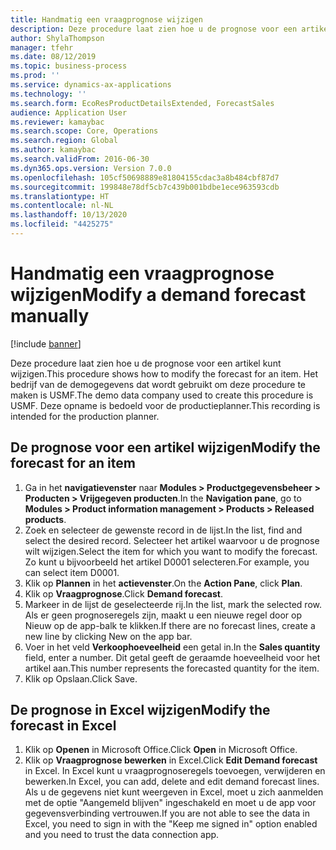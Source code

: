 ```yaml
---
title: Handmatig een vraagprognose wijzigen
description: Deze procedure laat zien hoe u de prognose voor een artikel kunt wijzigen.
author: ShylaThompson
manager: tfehr
ms.date: 08/12/2019
ms.topic: business-process
ms.prod: ''
ms.service: dynamics-ax-applications
ms.technology: ''
ms.search.form: EcoResProductDetailsExtended, ForecastSales
audience: Application User
ms.reviewer: kamaybac
ms.search.scope: Core, Operations
ms.search.region: Global
ms.author: kamaybac
ms.search.validFrom: 2016-06-30
ms.dyn365.ops.version: Version 7.0.0
ms.openlocfilehash: 105cf50698889e81804155cdac3a8b484cbf87d7
ms.sourcegitcommit: 199848e78df5cb7c439b001bdbe1ece963593cdb
ms.translationtype: HT
ms.contentlocale: nl-NL
ms.lasthandoff: 10/13/2020
ms.locfileid: "4425275"
---
```

# <a name="modify-a-demand-forecast-manually"></a><span data-ttu-id="7ae3b-103">Handmatig een vraagprognose wijzigen</span><span class="sxs-lookup"><span data-stu-id="7ae3b-103">Modify a demand forecast manually</span></span>

[!include [banner](../../includes/banner.md)]

<span data-ttu-id="7ae3b-104">Deze procedure laat zien hoe u de prognose voor een artikel kunt wijzigen.</span><span class="sxs-lookup"><span data-stu-id="7ae3b-104">This procedure shows how to modify the forecast for an item.</span></span> <span data-ttu-id="7ae3b-105">Het bedrijf van de demogegevens dat wordt gebruikt om deze procedure te maken is USMF.</span><span class="sxs-lookup"><span data-stu-id="7ae3b-105">The demo data company used to create this procedure is USMF.</span></span> <span data-ttu-id="7ae3b-106">Deze opname is bedoeld voor de productieplanner.</span><span class="sxs-lookup"><span data-stu-id="7ae3b-106">This recording is intended for the production planner.</span></span> 


## <a name="modify-the-forecast-for-an-item"></a><span data-ttu-id="7ae3b-107">De prognose voor een artikel wijzigen</span><span class="sxs-lookup"><span data-stu-id="7ae3b-107">Modify the forecast for an item</span></span>
1. <span data-ttu-id="7ae3b-108">Ga in het **navigatievenster** naar **Modules > Productgegevensbeheer > Producten > Vrijgegeven producten**.</span><span class="sxs-lookup"><span data-stu-id="7ae3b-108">In the **Navigation pane**, go to **Modules > Product information management > Products > Released products**.</span></span>
2. <span data-ttu-id="7ae3b-109">Zoek en selecteer de gewenste record in de lijst.</span><span class="sxs-lookup"><span data-stu-id="7ae3b-109">In the list, find and select the desired record.</span></span> <span data-ttu-id="7ae3b-110">Selecteer het artikel waarvoor u de prognose wilt wijzigen.</span><span class="sxs-lookup"><span data-stu-id="7ae3b-110">Select the item for which you want to modify the forecast.</span></span> <span data-ttu-id="7ae3b-111">Zo kunt u bijvoorbeeld het artikel D0001 selecteren.</span><span class="sxs-lookup"><span data-stu-id="7ae3b-111">For example, you can select item D0001.</span></span>  
3. <span data-ttu-id="7ae3b-112">Klik op **Plannen** in het **actievenster**.</span><span class="sxs-lookup"><span data-stu-id="7ae3b-112">On the **Action Pane**, click **Plan**.</span></span>
4. <span data-ttu-id="7ae3b-113">Klik op **Vraagprognose**.</span><span class="sxs-lookup"><span data-stu-id="7ae3b-113">Click **Demand forecast**.</span></span>
5. <span data-ttu-id="7ae3b-114">Markeer in de lijst de geselecteerde rij.</span><span class="sxs-lookup"><span data-stu-id="7ae3b-114">In the list, mark the selected row.</span></span> <span data-ttu-id="7ae3b-115">Als er geen prognoseregels zijn, maakt u een nieuwe regel door op Nieuw op de app-balk te klikken.</span><span class="sxs-lookup"><span data-stu-id="7ae3b-115">If there are no forecast lines, create a new line by clicking New on the app bar.</span></span>  
6. <span data-ttu-id="7ae3b-116">Voer in het veld **Verkoophoeveelheid** een getal in.</span><span class="sxs-lookup"><span data-stu-id="7ae3b-116">In the **Sales quantity** field, enter a number.</span></span> <span data-ttu-id="7ae3b-117">Dit getal geeft de geraamde hoeveelheid voor het artikel aan.</span><span class="sxs-lookup"><span data-stu-id="7ae3b-117">This number represents the forecasted quantity for the item.</span></span>  
7. <span data-ttu-id="7ae3b-118">Klik op Opslaan.</span><span class="sxs-lookup"><span data-stu-id="7ae3b-118">Click Save.</span></span>

## <a name="modify-the-forecast-in-excel"></a><span data-ttu-id="7ae3b-119">De prognose in Excel wijzigen</span><span class="sxs-lookup"><span data-stu-id="7ae3b-119">Modify the forecast in Excel</span></span>
1. <span data-ttu-id="7ae3b-120">Klik op **Openen** in Microsoft Office.</span><span class="sxs-lookup"><span data-stu-id="7ae3b-120">Click **Open** in Microsoft Office.</span></span>
2. <span data-ttu-id="7ae3b-121">Klik op **Vraagprognose bewerken** in Excel.</span><span class="sxs-lookup"><span data-stu-id="7ae3b-121">Click **Edit Demand forecast** in Excel.</span></span> <span data-ttu-id="7ae3b-122">In Excel kunt u vraagprognoseregels toevoegen, verwijderen en bewerken.</span><span class="sxs-lookup"><span data-stu-id="7ae3b-122">In Excel, you can add, delete and edit demand forecast lines.</span></span> <span data-ttu-id="7ae3b-123">Als u de gegevens niet kunt weergeven in Excel, moet u zich aanmelden met de optie "Aangemeld blijven" ingeschakeld en moet u de app voor gegevensverbinding vertrouwen.</span><span class="sxs-lookup"><span data-stu-id="7ae3b-123">If you are not able to see the data in Excel, you need to sign in with the "Keep me signed in" option enabled and you need to trust the data connection app.</span></span>  

